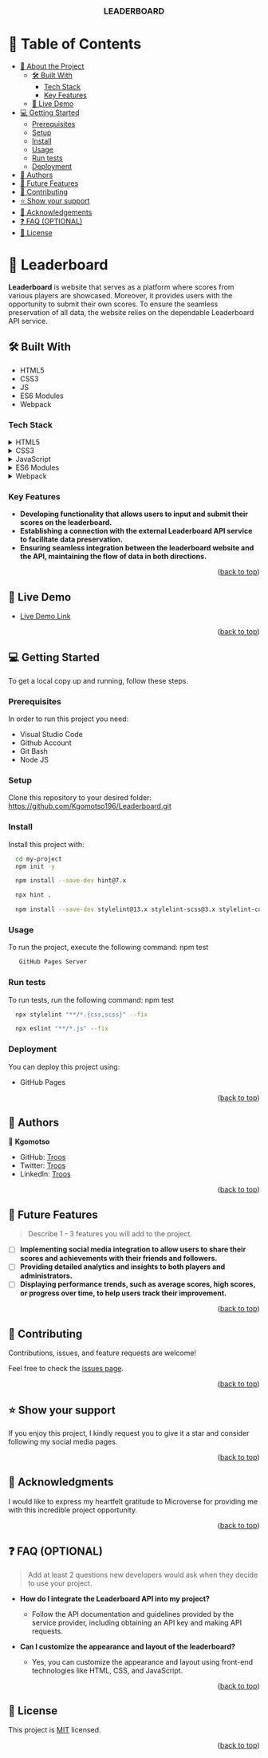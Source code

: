 <a name="readme-top"></a>

<div align="center">
  <h3><b>LEADERBOARD</b></h3>
</div>

# 📗 Table of Contents

- [📖 About the Project](#about-project)
  - [🛠 Built With](#built-with)
    - [Tech Stack](#tech-stack)
    - [Key Features](#key-features)
  - [🚀 Live Demo](#live-demo)
- [💻 Getting Started](#getting-started)
  - [Prerequisites](#prerequisites)
  - [Setup](#setup)
  - [Install](#install)
  - [Usage](#usage)
  - [Run tests](#run-tests)
  - [Deployment](#deployment)
- [👥 Authors](#authors)
- [🔭 Future Features](#future-features)
- [🤝 Contributing](#contributing)
- [⭐️ Show your support](#support)
- [🙏 Acknowledgements](#acknowledgements)
- [❓ FAQ (OPTIONAL)](#faq)
- [📝 License](#license)

# 📖 Leaderboard <a name="about-project"></a>

**Leaderboard** is website that serves as a platform where scores from various players are showcased. Moreover, it provides users with the opportunity to submit their own scores. To ensure the seamless preservation of all data, the website relies on the dependable Leaderboard API service.

## 🛠 Built With <a name="built-with"></a>
- HTML5
- CSS3
- JS
- ES6 Modules
- Webpack
### Tech Stack <a name="tech-stack"></a>

<details>
  <summary>HTML5</summary>
  <ul>
    <li><a href="https://youtu.be/x4OKqZ2kIx4">Lesson on HTML5</a></li>
  </ul>
</details>

<details>
<summary>CSS3</summary>
  <ul>
    <li><a href="https://youtu.be/wIzPMotxMCM">Lesson on CSS3</a></li>
  </ul>
</details>

<details>
<summary>JavaScript</summary>
  <ul>
    <li><a href="https://youtu.be/8dWL3wF_OMw">Lesson on JS</a></li>
  </ul>
</details>

<details>
<summary>ES6 Modules</summary>
  <ul>
    <li><a href="https://youtu.be/fIP4pjAqCtQ">Lesson on ES6 Modules</a></li>
  </ul>
</details>

<details>
<summary>Webpack</summary>
  <ul>
    <li><a href="https://youtu.be/IZGNcSuwBZs">Lesson on Webpack</a></li>
  </ul>
</details>

### Key Features <a name="key-features"></a>

- **Developing functionality that allows users to input and submit their scores on the leaderboard.**
- **Establishing a connection with the external Leaderboard API service to facilitate data preservation.**
- **Ensuring seamless integration between the leaderboard website and the API, maintaining the flow of data in both directions.**

<p align="right">(<a href="#readme-top">back to top</a>)</p>

## 🚀 Live Demo <a name="live-demo"></a>

- [Live Demo Link](https://kgomotso196.github.io/Leaderboard/dist/)

<p align="right">(<a href="#readme-top">back to top</a>)</p>

## 💻 Getting Started <a name="getting-started"></a>

To get a local copy up and running, follow these steps.

### Prerequisites

In order to run this project you need:

- Visual Studio Code
- Github Account
- Git Bash
- Node JS

### Setup

Clone this repository to your desired folder: https://github.com/Kgomotso196/Leaderboard.git

### Install

Install this project with:

```sh
  cd my-project
  npm init -y
```

```sh
  npm install --save-dev hint@7.x
```

```sh
  npx hint .
```

```sh
  npm install --save-dev stylelint@13.x stylelint-scss@3.x stylelint-config-standard@21.x stylelint-csstree-validator@1.x
```

### Usage

To run the project, execute the following command: npm test

```sh
   GitHub Pages Server
```

### Run tests

To run tests, run the following command: npm test

```sh
  npx stylelint "**/*.{css,scss}" --fix
```
```sh
  npx eslint "**/*.js" --fix
```
### Deployment

You can deploy this project using:
- GitHub Pages

<p align="right">(<a href="#readme-top">back to top</a>)</p>

## 👥 Authors <a name="authors"></a>

👤 **Kgomotso**

- GitHub: [Troos](https://github.com/Kgomotso196/)
- Twitter: [Troos](https://twitter.com/t_r_o_o_s)
- LinkedIn: [Troos](https://linkedin.com/in/kgomotso-nacane/)

<p align="right">(<a href="#readme-top">back to top</a>)</p>

## 🔭 Future Features <a name="future-features"></a>

> Describe 1 - 3 features you will add to the project.

- [ ] **Implementing social media integration to allow users to share their scores and achievements with their friends and followers.**
- [ ] **Providing detailed analytics and insights to both players and administrators.**
- [ ] **Displaying performance trends, such as average scores, high scores, or progress over time, to help users track their improvement.**

<p align="right">(<a href="#readme-top">back to top</a>)</p>

## 🤝 Contributing <a name="contributing"></a>

Contributions, issues, and feature requests are welcome!

Feel free to check the [issues page](https://github.com/Kgomotso196/Leaderboard/issues/).

<p align="right">(<a href="#readme-top">back to top</a>)</p>

## ⭐️ Show your support <a name="support"></a>

If you enjoy this project, I kindly request you to give it a star and consider following my social media pages.

<p align="right">(<a href="#readme-top">back to top</a>)</p>

## 🙏 Acknowledgments <a name="acknowledgements"></a>

I would like to express my heartfelt gratitude to Microverse for providing me with this incredible project opportunity.

<p align="right">(<a href="#readme-top">back to top</a>)</p>

<!-- FAQ (optional) -->

## ❓ FAQ (OPTIONAL) <a name="faq"></a>

> Add at least 2 questions new developers would ask when they decide to use your project.

- **How do I integrate the Leaderboard API into my project?**

  - Follow the API documentation and guidelines provided by the service provider, including obtaining an API key and making API requests.

- **Can I customize the appearance and layout of the leaderboard?**

  - Yes, you can customize the appearance and layout using front-end technologies like HTML, CSS, and JavaScript.

<p align="right">(<a href="#readme-top">back to top</a>)</p>

## 📝 License <a name="license"></a>

This project is [MIT](./MIT.md) licensed.

<p align="right">(<a href="#readme-top">back to top</a>)</p>
